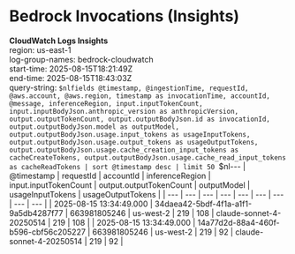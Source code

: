 ﻿# Bedrock Invocations (Insights)

**CloudWatch Logs Insights**  
region: us-east-1  
log-group-names: bedrock-cloudwatch  
start-time: 2025-08-15T18:21:49Z  
end-time: 2025-08-15T18:43:03Z  
query-string:
`$nlfields
  @timestamp,
  @ingestionTime,
  requestId,
  @aws.account,
  @aws.region,
  timestamp as invocationTime,
  accountId,
  @message,
  inferenceRegion,
  input.inputTokenCount,
  input.inputBodyJson.anthropic_version as anthropicVersion,
  output.outputTokenCount,
  output.outputBodyJson.id as invocationId,
  output.outputBodyJson.model as outputModel,
  output.outputBodyJson.usage.input_tokens as usageInputTokens,
  output.outputBodyJson.usage.output_tokens as usageOutputTokens,
  output.outputBodyJson.usage.cache_creation_input_tokens as cacheCreateTokens,
  output.outputBodyJson.usage.cache_read_input_tokens as cacheReadTokens
| sort @timestamp desc
| limit 50
`$nl---
| @timestamp | requestId | accountId | inferenceRegion | input.inputTokenCount | output.outputTokenCount | outputModel | usageInputTokens | usageOutputTokens |
| --- | --- | --- | --- | --- | --- | --- | --- | --- |
| 2025-08-15 13:34:49.000 | 34daea42-5bdf-4f1a-a1f1-9a5db4287f77 | 663981805246 | us-west-2 | 219 | 108 | claude-sonnet-4-20250514 | 219 | 108 |
| 2025-08-15 13:34:49.000 | 14a77d2d-88a4-460f-b596-cbf56c205227 | 663981805246 | us-west-2 | 219 | 92 | claude-sonnet-4-20250514 | 219 | 92 |

